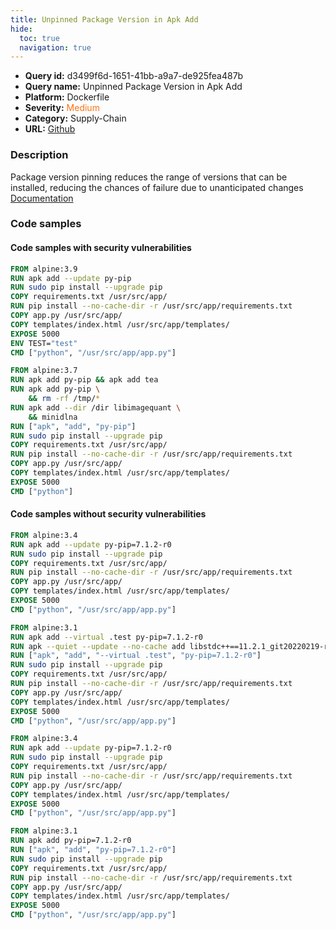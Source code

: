 ```yaml
---
title: Unpinned Package Version in Apk Add
hide:
  toc: true
  navigation: true
---
```


<style>
  .highlight .hll {
    background-color: #ff171742;
  }
  .md-content {
    max-width: 1100px;
    margin: 0 auto;
  }
</style>

-   **Query id:** d3499f6d-1651-41bb-a9a7-de925fea487b
-   **Query name:** Unpinned Package Version in Apk Add
-   **Platform:** Dockerfile
-   **Severity:** <span style="color:#ff7213">Medium</span>
-   **Category:** Supply-Chain
-   **URL:** [Github](https://github.com/Checkmarx/kics/tree/master/assets/queries/dockerfile/unpinned_package_version_in_apk_add)

### Description
Package version pinning reduces the range of versions that can be installed, reducing the chances of failure due to unanticipated changes<br>
[Documentation](https://docs.docker.com/develop/develop-images/dockerfile_best-practices/)

### Code samples
#### Code samples with security vulnerabilities
```dockerfile title="Positive test num. 1 - dockerfile file" hl_lines="2 13 14 16 18"
FROM alpine:3.9
RUN apk add --update py-pip
RUN sudo pip install --upgrade pip
COPY requirements.txt /usr/src/app/
RUN pip install --no-cache-dir -r /usr/src/app/requirements.txt
COPY app.py /usr/src/app/
COPY templates/index.html /usr/src/app/templates/
EXPOSE 5000
ENV TEST="test"
CMD ["python", "/usr/src/app/app.py"]

FROM alpine:3.7
RUN apk add py-pip && apk add tea
RUN apk add py-pip \
    && rm -rf /tmp/*
RUN apk add --dir /dir libimagequant \
    && minidlna
RUN ["apk", "add", "py-pip"]
RUN sudo pip install --upgrade pip
COPY requirements.txt /usr/src/app/
RUN pip install --no-cache-dir -r /usr/src/app/requirements.txt
COPY app.py /usr/src/app/
COPY templates/index.html /usr/src/app/templates/
EXPOSE 5000
CMD ["python"]

```


#### Code samples without security vulnerabilities
```dockerfile title="Negative test num. 1 - dockerfile file"
FROM alpine:3.4
RUN apk add --update py-pip=7.1.2-r0
RUN sudo pip install --upgrade pip
COPY requirements.txt /usr/src/app/
RUN pip install --no-cache-dir -r /usr/src/app/requirements.txt
COPY app.py /usr/src/app/
COPY templates/index.html /usr/src/app/templates/
EXPOSE 5000
CMD ["python", "/usr/src/app/app.py"]

FROM alpine:3.1
RUN apk add --virtual .test py-pip=7.1.2-r0
RUN apk --quiet --update --no-cache add libstdc++==11.2.1_git20220219-r2
RUN ["apk", "add", "--virtual .test", "py-pip=7.1.2-r0"]
RUN sudo pip install --upgrade pip
COPY requirements.txt /usr/src/app/
RUN pip install --no-cache-dir -r /usr/src/app/requirements.txt
COPY app.py /usr/src/app/
COPY templates/index.html /usr/src/app/templates/
EXPOSE 5000
CMD ["python", "/usr/src/app/app.py"]

```
```dockerfile title="Negative test num. 2 - dockerfile file"
FROM alpine:3.4
RUN apk add --update py-pip=7.1.2-r0
RUN sudo pip install --upgrade pip
COPY requirements.txt /usr/src/app/
RUN pip install --no-cache-dir -r /usr/src/app/requirements.txt
COPY app.py /usr/src/app/
COPY templates/index.html /usr/src/app/templates/
EXPOSE 5000
CMD ["python", "/usr/src/app/app.py"]

FROM alpine:3.1
RUN apk add py-pip=7.1.2-r0
RUN ["apk", "add", "py-pip=7.1.2-r0"]
RUN sudo pip install --upgrade pip
COPY requirements.txt /usr/src/app/
RUN pip install --no-cache-dir -r /usr/src/app/requirements.txt
COPY app.py /usr/src/app/
COPY templates/index.html /usr/src/app/templates/
EXPOSE 5000
CMD ["python", "/usr/src/app/app.py"]

```
